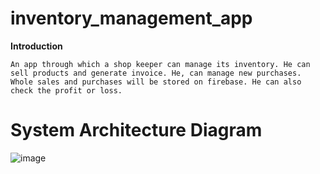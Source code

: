 # inventory_management_app
  **Introduction**
  
    An app through which a shop keeper can manage its inventory. He can sell products and generate invoice. He, can manage new purchases. Whole sales and purchases will be stored on firebase. He can also check the profit or loss.

# System Architecture Diagram

![image](https://github.com/AbdulSammad1/Invertory_management_app/assets/131195795/ba4c5d6c-c3ef-4f2f-b681-1f3892a535fe)
